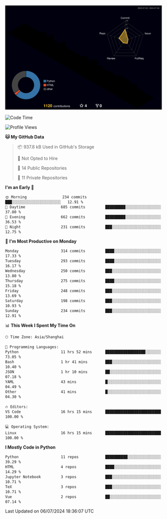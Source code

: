 <!--![](https://raw.githubusercontent.com/BorisYang326/BorisYang326/output/github-contribution-grid-snake-dark.svg) -->
![](./profile-3d-contrib/profile-night-rainbow.svg)
<!--START_SECTION:waka-->
![Code Time](http://img.shields.io/badge/Code%20Time-276%20hrs%2047%20mins-blue)

![Profile Views](http://img.shields.io/badge/Profile%20Views-18-blue)

**🐱 My GitHub Data** 

> 📦 937.8 kB Used in GitHub's Storage 
 > 
> 🚫 Not Opted to Hire
 > 
> 📜 14 Public Repositories 
 > 
> 🔑 11 Private Repositories 
 > 
**I'm an Early 🐤** 

```text
🌞 Morning                234 commits         ███░░░░░░░░░░░░░░░░░░░░░░   12.91 % 
🌆 Daytime                685 commits         █████████░░░░░░░░░░░░░░░░   37.80 % 
🌃 Evening                662 commits         █████████░░░░░░░░░░░░░░░░   36.53 % 
🌙 Night                  231 commits         ███░░░░░░░░░░░░░░░░░░░░░░   12.75 % 
```
📅 **I'm Most Productive on Monday** 

```text
Monday                   314 commits         ████░░░░░░░░░░░░░░░░░░░░░   17.33 % 
Tuesday                  293 commits         ████░░░░░░░░░░░░░░░░░░░░░   16.17 % 
Wednesday                250 commits         ███░░░░░░░░░░░░░░░░░░░░░░   13.80 % 
Thursday                 275 commits         ████░░░░░░░░░░░░░░░░░░░░░   15.18 % 
Friday                   248 commits         ███░░░░░░░░░░░░░░░░░░░░░░   13.69 % 
Saturday                 198 commits         ███░░░░░░░░░░░░░░░░░░░░░░   10.93 % 
Sunday                   234 commits         ███░░░░░░░░░░░░░░░░░░░░░░   12.91 % 
```


📊 **This Week I Spent My Time On** 

```text
🕑︎ Time Zone: Asia/Shanghai

💬 Programming Languages: 
Python                   11 hrs 52 mins      ██████████████████░░░░░░░   73.05 % 
Bash                     1 hr 41 mins        ███░░░░░░░░░░░░░░░░░░░░░░   10.40 % 
JSON                     1 hr 10 mins        ██░░░░░░░░░░░░░░░░░░░░░░░   07.18 % 
YAML                     43 mins             █░░░░░░░░░░░░░░░░░░░░░░░░   04.49 % 
Other                    41 mins             █░░░░░░░░░░░░░░░░░░░░░░░░   04.30 % 

🔥 Editors: 
VS Code                  16 hrs 15 mins      █████████████████████████   100.00 % 

💻 Operating System: 
Linux                    16 hrs 15 mins      █████████████████████████   100.00 % 
```

**I Mostly Code in Python** 

```text
Python                   11 repos            ██████████░░░░░░░░░░░░░░░   39.29 % 
HTML                     4 repos             ████░░░░░░░░░░░░░░░░░░░░░   14.29 % 
Jupyter Notebook         3 repos             ███░░░░░░░░░░░░░░░░░░░░░░   10.71 % 
TeX                      3 repos             ███░░░░░░░░░░░░░░░░░░░░░░   10.71 % 
Vue                      2 repos             ██░░░░░░░░░░░░░░░░░░░░░░░   07.14 % 
```




 Last Updated on 06/07/2024 18:36:07 UTC
<!--END_SECTION:waka-->
